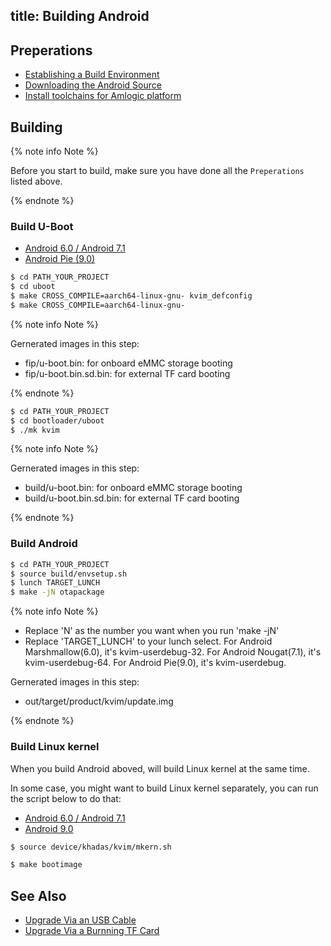 title: Building Android
---


## Preperations

* [Establishing a Build Environment](http://source.android.com/source/initializing.html)
* [Downloading the Android Source](/android/vim1/DownloadAndroidSourceCode.html)
* [Install toolchains for Amlogic platform](/android/vim1/InstallToolchains.html)


## Building

{% note info Note %}

Before you start to build, make sure you have done all the `Preperations` listed above.

{% endnote %}

### Build U-Boot

<ul class="nav nav-tabs" id="myTab" role="tablist">
  <li class="nav-item" role="presentation">
    <a class="nav-link active" id="6-tab" data-toggle="tab" href="#6" role="tab" aria-controls="6" aria-selected="true">Android 6.0 / Android 7.1</a>
  </li>
  <li class="nav-item" role="presentation">
    <a class="nav-link" id="9-tab" data-toggle="tab" href="#9" role="tab" aria-controls="9" aria-selected="false">Android Pie (9.0)</a>
  </li>
</ul>
<div class="tab-content" id="myTabContent">
<div class="tab-pane fade show active" id="6" role="tabpanel" aria-labelledby="6-tab">

```bash
$ cd PATH_YOUR_PROJECT
$ cd uboot
$ make CROSS_COMPILE=aarch64-linux-gnu- kvim_defconfig
$ make CROSS_COMPILE=aarch64-linux-gnu-
```
{% note info Note %}

Gernerated images in this step:

* fip/u-boot.bin: for onboard eMMC storage booting
* fip/u-boot.bin.sd.bin: for external TF card booting

{% endnote %}

</div>

<div class="tab-pane fade show" id="9" role="tabpanel" aria-labelledby="9-tab">

```bash
$ cd PATH_YOUR_PROJECT
$ cd bootloader/uboot
$ ./mk kvim
```

{% note info Note %}

Gernerated images in this step:

* build/u-boot.bin: for onboard eMMC storage booting
* build/u-boot.bin.sd.bin: for external TF card booting

{% endnote %}

</div>
</div>

### Build Android

```bash
$ cd PATH_YOUR_PROJECT
$ source build/envsetup.sh
$ lunch TARGET_LUNCH
$ make -jN otapackage
```

{% note info Note %}

* Replace 'N' as the number you want when you run 'make -jN'
* Replace 'TARGET_LUNCH' to your lunch select.
  For Android Marshmallow(6.0), it's kvim-userdebug-32.
  For Android Nougat(7.1), it's kvim-userdebug-64.
  For Android Pie(9.0), it's kvim-userdebug.

Gernerated images in this step:

* out/target/product/kvim/update.img

{% endnote %}


### Build Linux kernel

When you build Android aboved, will build Linux kernel at the same time.

In some case, you might want to build Linux kernel separately, you can run the script below to do that:

<ul class="nav nav-tabs" id="myTab" role="tablist">
  <li class="nav-item" role="presentation">
    <a class="nav-link active" id="android6-tab" data-toggle="tab" href="#android6" role="tab" aria-controls="android6" aria-selected="true">Android 6.0 / Android 7.1</a>
  </li>
  <li class="nav-item" role="presentation">
    <a class="nav-link" id="android9-tab" data-toggle="tab" href="#android9" role="tab" aria-controls="android9" aria-selected="false">Android 9.0</a>
  </li>
</ul>
<div class="tab-content" id="myTabContent">
<div class="tab-pane fade show active" id="android6" role="tabpanel" aria-labelledby="android6-tab">

```bash
$ source device/khadas/kvim/mkern.sh
```

</div>

<div class="tab-pane fade show" id="android9" role="tabpanel" aria-labelledby="android9-tab">

```bash
$ make bootimage
```

</div>
</div>

## See Also
* [Upgrade Via an USB Cable](/android/vim1/UpgradeViaUSBCable.html)
* [Upgrade Via a Burnning TF Card](/android/vim1/UpgradeViaTFBurningCard.html)
